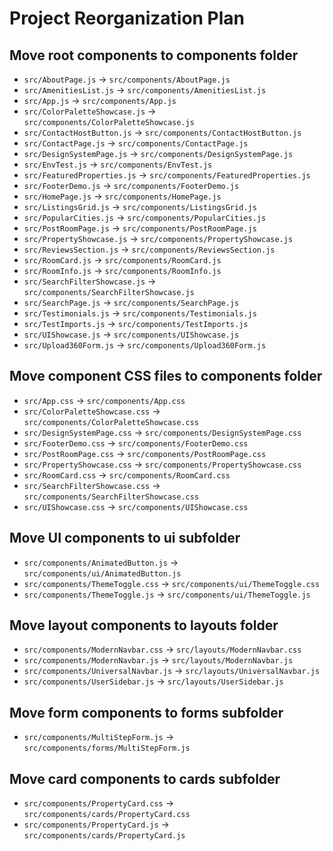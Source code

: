 # Project Reorganization Plan

## Move root components to components folder

- `src/AboutPage.js` → `src/components/AboutPage.js`
- `src/AmenitiesList.js` → `src/components/AmenitiesList.js`
- `src/App.js` → `src/components/App.js`
- `src/ColorPaletteShowcase.js` → `src/components/ColorPaletteShowcase.js`
- `src/ContactHostButton.js` → `src/components/ContactHostButton.js`
- `src/ContactPage.js` → `src/components/ContactPage.js`
- `src/DesignSystemPage.js` → `src/components/DesignSystemPage.js`
- `src/EnvTest.js` → `src/components/EnvTest.js`
- `src/FeaturedProperties.js` → `src/components/FeaturedProperties.js`
- `src/FooterDemo.js` → `src/components/FooterDemo.js`
- `src/HomePage.js` → `src/components/HomePage.js`
- `src/ListingsGrid.js` → `src/components/ListingsGrid.js`
- `src/PopularCities.js` → `src/components/PopularCities.js`
- `src/PostRoomPage.js` → `src/components/PostRoomPage.js`
- `src/PropertyShowcase.js` → `src/components/PropertyShowcase.js`
- `src/ReviewsSection.js` → `src/components/ReviewsSection.js`
- `src/RoomCard.js` → `src/components/RoomCard.js`
- `src/RoomInfo.js` → `src/components/RoomInfo.js`
- `src/SearchFilterShowcase.js` → `src/components/SearchFilterShowcase.js`
- `src/SearchPage.js` → `src/components/SearchPage.js`
- `src/Testimonials.js` → `src/components/Testimonials.js`
- `src/TestImports.js` → `src/components/TestImports.js`
- `src/UIShowcase.js` → `src/components/UIShowcase.js`
- `src/Upload360Form.js` → `src/components/Upload360Form.js`

## Move component CSS files to components folder

- `src/App.css` → `src/components/App.css`
- `src/ColorPaletteShowcase.css` → `src/components/ColorPaletteShowcase.css`
- `src/DesignSystemPage.css` → `src/components/DesignSystemPage.css`
- `src/FooterDemo.css` → `src/components/FooterDemo.css`
- `src/PostRoomPage.css` → `src/components/PostRoomPage.css`
- `src/PropertyShowcase.css` → `src/components/PropertyShowcase.css`
- `src/RoomCard.css` → `src/components/RoomCard.css`
- `src/SearchFilterShowcase.css` → `src/components/SearchFilterShowcase.css`
- `src/UIShowcase.css` → `src/components/UIShowcase.css`

## Move UI components to ui subfolder

- `src/components/AnimatedButton.js` → `src/components/ui/AnimatedButton.js`
- `src/components/ThemeToggle.css` → `src/components/ui/ThemeToggle.css`
- `src/components/ThemeToggle.js` → `src/components/ui/ThemeToggle.js`

## Move layout components to layouts folder

- `src/components/ModernNavbar.css` → `src/layouts/ModernNavbar.css`
- `src/components/ModernNavbar.js` → `src/layouts/ModernNavbar.js`
- `src/components/UniversalNavbar.js` → `src/layouts/UniversalNavbar.js`
- `src/components/UserSidebar.js` → `src/layouts/UserSidebar.js`

## Move form components to forms subfolder

- `src/components/MultiStepForm.js` → `src/components/forms/MultiStepForm.js`

## Move card components to cards subfolder

- `src/components/PropertyCard.css` → `src/components/cards/PropertyCard.css`
- `src/components/PropertyCard.js` → `src/components/cards/PropertyCard.js`

